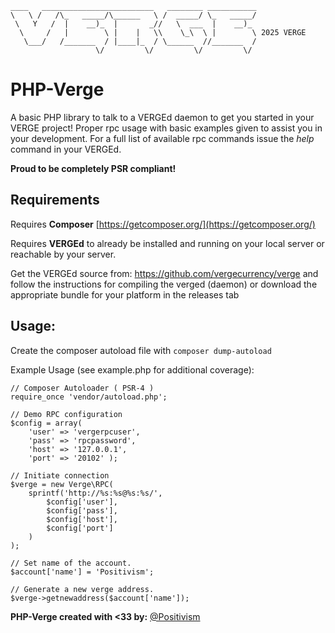 ```
____   _________________________   ________ ___________
\   \ /   /\_   _____/\______   \ /  _____/ \_   _____/
 \   Y   /  |    __)_  |       _//   \  ___  |    __)_ 
  \     /   |        \ |    |   \\    \_\  \ |        \ 2025 VERGE
   \___/   /_______  / |____|_  / \______  //_______  /
                   \/         \/         \/         \/ 
```
# PHP-Verge

A basic PHP library to talk to a VERGEd daemon to get you started in your VERGE project!
Proper rpc usage with basic examples given to assist you in your development.
For a full list of available rpc commands issue the _help_ command in your VERGEd.

**Proud to be completely PSR compliant!**

## Requirements

Requires **Composer** [https://getcomposer.org/](https://getcomposer.org/)

Requires **VERGEd** to already be installed and running on your local server or reachable by your server.  

Get the VERGEd source from: https://github.com/vergecurrency/verge
and follow the instructions for compiling the verged (daemon) or download the appropriate bundle for your platform in the releases tab

## Usage:
Create the composer autoload file with
```composer dump-autoload```

Example Usage (see example.php for additional coverage):

```
// Composer Autoloader ( PSR-4 )
require_once 'vendor/autoload.php';

// Demo RPC configuration
$config = array(
    'user' => 'vergerpcuser',
    'pass' => 'rpcpassword',
    'host' => '127.0.0.1',
    'port' => '20102' );

// Initiate connection
$verge = new Verge\RPC(
    sprintf('http://%s:%s@%s:%s/',
        $config['user'],
        $config['pass'],
        $config['host'],
        $config['port']
    )
);

// Set name of the account.
$account['name'] = 'Positivism';

// Generate a new verge address.
$verge->getnewaddress($account['name']);

```

**PHP-Verge created with <33 by:** [@Positivism](https://github.com/Positivism)